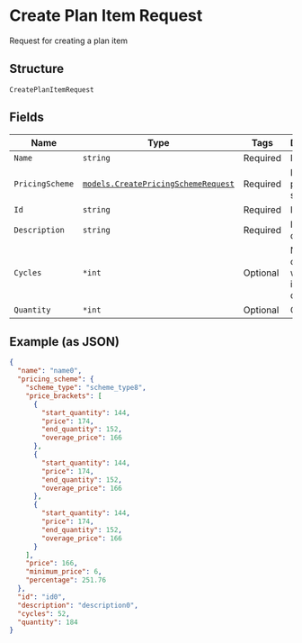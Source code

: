 
# Create Plan Item Request

Request for creating a plan item

## Structure

`CreatePlanItemRequest`

## Fields

| Name | Type | Tags | Description |
|  --- | --- | --- | --- |
| `Name` | `string` | Required | Item name |
| `PricingScheme` | [`models.CreatePricingSchemeRequest`](../../doc/models/create-pricing-scheme-request.md) | Required | Item's pricing scheme |
| `Id` | `string` | Required | Item's id |
| `Description` | `string` | Required | Item's description |
| `Cycles` | `*int` | Optional | Number of cycles where the item will be charged |
| `Quantity` | `*int` | Optional | Quantity |

## Example (as JSON)

```json
{
  "name": "name0",
  "pricing_scheme": {
    "scheme_type": "scheme_type8",
    "price_brackets": [
      {
        "start_quantity": 144,
        "price": 174,
        "end_quantity": 152,
        "overage_price": 166
      },
      {
        "start_quantity": 144,
        "price": 174,
        "end_quantity": 152,
        "overage_price": 166
      },
      {
        "start_quantity": 144,
        "price": 174,
        "end_quantity": 152,
        "overage_price": 166
      }
    ],
    "price": 166,
    "minimum_price": 6,
    "percentage": 251.76
  },
  "id": "id0",
  "description": "description0",
  "cycles": 52,
  "quantity": 184
}
```

